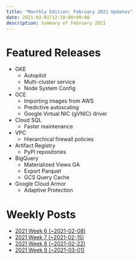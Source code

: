```yaml
---
title: "Monthly Edition: February 2021 Updates"
date: 2021-03-01T12:10:00+09:00
description: Summary of February 2021
---
```


# Featured Releases
- GKE
    - Autopilot
    - Multi-cluster service
    - Node System Config
- GCE
    - Importing images from AWS
    - Predictive autoscaling
    - Google Virtual NIC (gVNIC) driver
- Cloud SQL
    - Faster maintenance
- VPC
    - Hierarchical firewall policies
- Artifact Registry
    - PyPI repositories
- BigQuery
    - Materialized Views GA
    - Export Parquet
    - GCS Query Cache
- Google Cloud Armor
    - Adaptive Protection

# Weekly Posts

- [2021 Week 6 (~2021-02-08)](/posts/2021-02-08/)
- [2021 Week 7 (~2021-02-15)](/posts/2021-02-15/)
- [2021 Week 8 (~2021-02-22)](/posts/2021-02-22/)
- [2021 Week 9 (~2021-03-01)](/posts/2021-03-01/)
